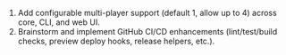 ﻿1. Add configurable multi-player support (default 1, allow up to 4) across core, CLI, and web UI.
3. Brainstorm and implement GitHub CI/CD enhancements (lint/test/build checks, preview deploy hooks, release helpers, etc.).
